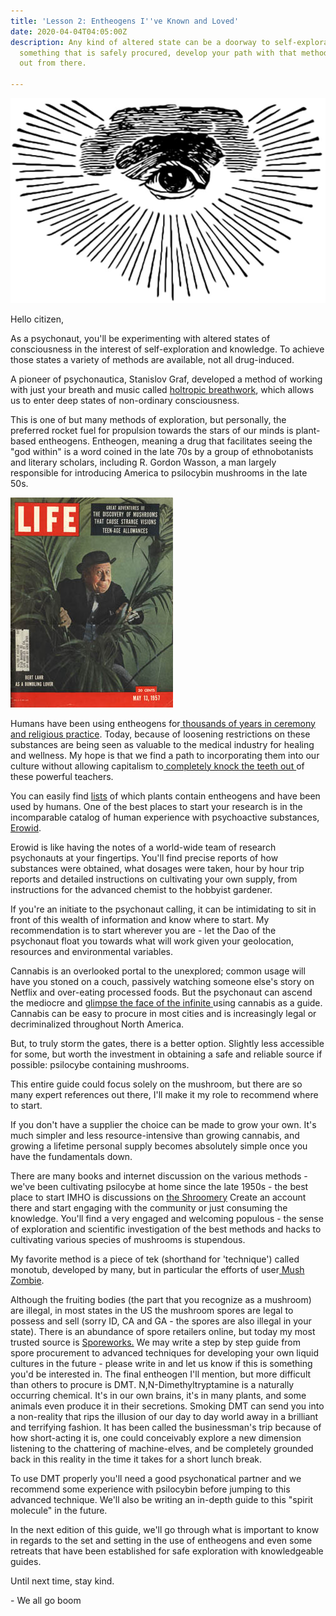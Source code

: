 ```yaml
---
title: 'Lesson 2: Entheogens I''ve Known and Loved'
date: 2020-04-04T04:05:00Z
description: Any kind of altered state can be a doorway to self-exploration. Choose
  something that is safely procured, develop your path with that method, and branch
  out from there.

---
```

![Time to see that god within, y'all](/content/assets/allseeingeye.jpeg "Time to see that god within, y'all")

Hello citizen,

As a psychonaut, you'll be experimenting with altered states of consciousness in the interest of self-exploration and knowledge. To achieve those states a variety of methods are available, not all drug-induced.

A pioneer of psychonautica, Stanislov Graf, developed a method of working with just your breath and music called [holtropic breathwork](http://www.holotropic.com/holotropic-breathwork/about-holotropic-breathwork/), which allows us to enter deep states of non-ordinary consciousness.

This is one of but many methods of exploration, but personally, the preferred rocket fuel for propulsion towards the stars of our minds is plant-based entheogens. Entheogen, meaning a drug that facilitates seeing the "god within" is a word coined in the late 70s by a group of ethnobotanists and literary scholars, including R. Gordon Wasson, a man largely responsible for introducing America to psilocybin mushrooms in the late 50s.

![](/content/assets/lifecover.jpg)

Humans have been using entheogens for[ thousands of years in ceremony and religious practice](https://en.wikipedia.org/wiki/Entheogenic_drugs_and_the_archaeological_record). Today, because of loosening restrictions on these substances are being seen as valuable to the medical industry for healing and wellness. My hope is that we find a path to incorporating them into our culture without allowing capitalism to[ completely knock the teeth out ](https://weallgoboom.com/numinus-pitch-deck/)of these powerful teachers.

You can easily find [lists](https://en.wikipedia.org/wiki/List_of_substances_used_in_rituals) of which plants contain entheogens and have been used by humans. One of the best places to start your research is in the incomparable catalog of human experience with psychoactive substances, [Erowid](https://www.erowid.org/psychoactives/psychoactives.shtml).

Erowid is like having the notes of a world-wide team of research psychonauts at your fingertips. You'll find precise reports of how substances were obtained, what dosages were taken, hour by hour trip reports and detailed instructions on cultivating your own supply, from instructions for the advanced chemist to the hobbyist gardener.

If you're an initiate to the psychonaut calling, it can be intimidating to sit in front of this wealth of information and know where to start. My recommendation is to start wherever you are - let the Dao of the psychonaut float you towards what will work given your geolocation, resources and environmental variables.

Cannabis is an overlooked portal to the unexplored; common usage will have you stoned on a couch, passively watching someone else's story on Netflix and over-eating processed foods. But the psychonaut can ascend the mediocre and [glimpse the face of the infinite ](https://bodhitree.com/the-mystical-roots-of-cannabis/)using cannabis as a guide. Cannabis can be easy to procure in most cities and is increasingly legal or decriminalized throughout North America.

But, to truly storm the gates, there is a better option. Slightly less accessible for some, but worth the investment in obtaining a safe and reliable source if possible: psilocybe containing mushrooms.

This entire guide could focus solely on the mushroom, but there are so many expert references out there, I'll make it my role to recommend where to start.

If you don't have a supplier the choice can be made to grow your own. It's much simpler and less resource-intensive than growing cannabis, and growing a lifetime personal supply becomes absolutely simple once you have the fundamentals down.

There are many books and internet discussion on the various methods - we've been cultivating psilocybe at home since the late 1950s - the best place to start IMHO is discussions on [the Shroomery](https://www.shroomery.org/) Create an account there and start engaging with the community or just consuming the knowledge. You'll find a very engaged and welcoming populous - the sense of exploration and scientific investigation of the best methods and hacks to cultivating various species of mushrooms is stupendous.

My favorite method is a piece of tek (shorthand for 'technique') called monotub, developed by many, but in particular the efforts of user[ Mush Zombie](https://www.shroomology.org/forums/topic/46-how-to-grow-shrooms-in-bulk-monotubs/).

Although the fruiting bodies (the part that you recognize as a mushroom) are illegal, in most states in the US the mushroom spores are legal to possess and sell (sorry ID, CA and GA - the spores are also illegal in your state). There is an abundance of spore retailers online, but today my most trusted source is [Sporeworks.](http://sporeworks.com/) We may write a step by step guide from spore procurement to advanced techniques for developing your own liquid cultures in the future - please write in and let us know if this is something you'd be interested in. The final entheogen I'll mention, but more difficult than others to procure is DMT. N,N-Dimethyltryptamine is a naturally occurring chemical. It's in our own brains, it's in many plants, and some animals even produce it in their secretions. Smoking DMT can send you into a non-reality that rips the illusion of our day to day world away in a brilliant and terrifying fashion. It has been called the businessman's trip because of how short-acting it is, one could conceivably explore a new dimension listening to the chattering of machine-elves, and be completely grounded back in this reality in the time it takes for a short lunch break.

To use DMT properly you'll need a good psychonatical partner and we recommend some experience with psilocybin before jumping to this advanced technique. We'll also be writing an in-depth guide to this "spirit molecule" in the future.

In the next edition of this guide, we'll go through what is important to know in regards to the set and setting in the use of entheogens and even some retreats that have been established for safe exploration with knowledgeable guides.

Until next time, stay kind.

\- We all go boom
